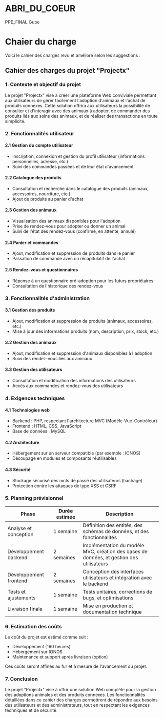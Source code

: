 # ABRI_DU_COEUR
 PPE_FINAL Gupe
# Chaier du charge
Voici le cahier des charges revu et amélioré selon les suggestions :

## Cahier des charges du projet "Projectx"

### 1. Contexte et objectif du projet

Le projet "Projectx" vise à créer une plateforme Web conviviale permettant aux utilisateurs de gérer facilement l'adoption d'animaux et l'achat de produits connexes. Cette solution offrira aux utilisateurs la possibilité de consulter et d'interagir avec des animaux à adopter, de commander des produits liés aux soins des animaux, et de réaliser des transactions en toute simplicité.

### 2. Fonctionnalités utilisateur

#### 2.1 Gestion du compte utilisateur
- Inscription, connexion et gestion du profil utilisateur (informations personnelles, adresse, etc.)
- Suivi des commandes passées et de leur état d'avancement

#### 2.2 Catalogue des produits
- Consultation et recherche dans le catalogue des produits (animaux, accessoires, nourriture, etc.)
- Ajout de produits au panier d'achat

#### 2.3 Gestion des animaux
- Visualisation des animaux disponibles pour l'adoption
- Prise de rendez-vous pour adopter ou donner un animal
- Suivi de l'état des rendez-vous (confirmé, en attente, annulé)

#### 2.4 Panier et commandes
- Ajout, modification et suppression de produits dans le panier
- Passation de commande avec un récapitulatif de l'achat

#### 2.5 Rendez-vous et questionnaires
- Réponse à un questionnaire pré-adoption pour les futurs propriétaires
- Consultation de l'historique des rendez-vous

### 3. Fonctionnalités d'administration

#### 3.1 Gestion des produits
- Ajout, modification et suppression de produits (animaux, accessoires, etc.)
- Mise à jour des informations produits (nom, description, prix, stock, etc.)

#### 3.2 Gestion des animaux
- Ajout, modification et suppression d'animaux disponibles à l'adoption
- Suivi des rendez-vous liés aux animaux

#### 3.3 Gestion des utilisateurs
- Consultation et modification des informations des utilisateurs
- Accès aux commandes et rendez-vous des utilisateurs

### 4. Exigences techniques

#### 4.1 Technologies web
- Backend : PHP, respectant l'architecture MVC (Modèle-Vue-Contrôleur)
- Frontend : HTML, CSS, JavaScript
- Base de données : MySQL

#### 4.2 Architecture
- Hébergement sur un serveur compatible (par exemple : IONOS)
- Découpage en modules et composants réutilisables

#### 4.3 Sécurité
- Stockage sécurisé des mots de passe des utilisateurs (hachage)
- Protection contre les attaques de type XSS et CSRF

### 5. Planning prévisionnel

| Phase                 | Durée estimée | Description |
|----------------------|---------------|-------------|
| Analyse et conception | 1 semaine     | Définition des entités, des schémas de données, et des fonctionnalités |
| Développement backend  | 2 semaines    | Implémentation du modèle MVC, création des bases de données, et gestion des utilisateurs |
| Développement frontend | 2 semaines    | Conception des interfaces utilisateurs et intégration avec le backend |
| Tests et ajustements   | 1 semaine     | Tests unitaires, corrections de bugs, et optimisations |
| Livraison finale       | 1 semaine     | Mise en production et documentation technique |

### 6. Estimation des coûts

Le coût du projet est estimé comme suit :

- Développement (160 heures)
- Hébergement sur IONOS
- Maintenance et support après livraison (option)

Ces coûts seront affinés au fur et à mesure de l'avancement du projet.

### 7. Conclusion

Le projet "Projectx" vise à offrir une solution Web complète pour la gestion des adoptions animales et des produits connexes. Les fonctionnalités détaillées dans ce cahier des charges permettront de répondre aux besoins des utilisateurs et des administrateurs, tout en respectant les exigences techniques et de sécurité.